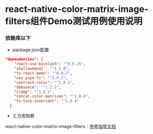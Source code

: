 # react-native-color-matrix-image-filters组件Demo测试用例使用说明

### 依赖库以下 


- package.json配置

```json
"dependencies": {
    "react-use-backlash": "^0.0.25",
    "shallowequal": "^1.1.0",
    "ts-react-memo": "^0.0.2",
    "use-pipe-ts": "^2.0.2",
    "contrast-color": "^1.0.1",
    "debounce": "^1.2.1",
    "clamp": "^1.0.1",
    "concat-color-matrices": "^1.0.0",
    "ts-tiny-invariant": "^2.0.4"
  }
```

- 三方库依赖

react-native-color-matrix-image-filters：[参考指导文档](https://gitee.com/react-native-oh-library/usage-docs/blob/master/zh-cn/react-native-color-matrix-image-filters.md)







